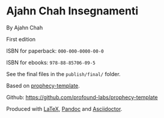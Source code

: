 Ajahn Chah Insegnamenti
==============

By Ajahn Chah

First edition

ISBN for paperback: `000-000-0000-00-0`

ISBN for ebooks: `978-88-85706-09-5`

See the final files in the `publish/final/` folder.

Based on [prophecy-template].

Github: <https://github.com/profound-labs/prophecy-template>

Produced with [LaTeX], [Pandoc] and [Asciidoctor].

[prophecy-template]: https://github.com/profound-labs/prophecy-template

[LaTeX]: http://latex-project.org/

[Pandoc]: http://pandoc.org/

[Asciidoctor]: http://asciidoctor.org/


